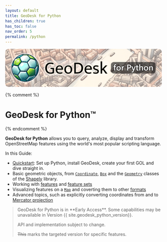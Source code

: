 ```yaml
---
layout: default
title: GeoDesk for Python
has_children: true
has_toc: false
nav_order: 5
permalink: /python
---
```


<img src="/img/doc-header-python.png" style="border-radius: 10px;">

{% comment %}
# GeoDesk <span class="smaller">for Python&trade;</span>
{% endcomment %}

**GeoDesk for Python** allows you to query, analyze, display and transform OpenStreetMap features using the world's most popular scripting language.

In this Guide:

- [Quickstart](/python/quickstart): Set up Python, install GeoDesk, create your first GOL and dive straight in.
- Basic geometric objects, from [`Coordinate`](/python/Coordinate), [`Box`](/python/Box) and the [`Geometry`](/python/Geometry) classes of the [Shapely](https://shapely.readthedocs.io/) library.
- Working with [features](/python/Feature) and [feature sets](/python/Features)
- Visualizing features on a [`Map`](/python/Map) and coverting them to other [formats](/python/Formatter)
- Advanced topics, such as explicitly converting coordinates from and to [Mercator projection](/python/mercator)


<blockquote class="note" markdown="1">
GeoDesk for Python is in **Early Access**. Some capabilities may be unavailable in Version {{ site.geodesk_python_version}}.

API and implementation subject to change.

~~This~~ marks the targeted version for specific features.
</blockquote>
